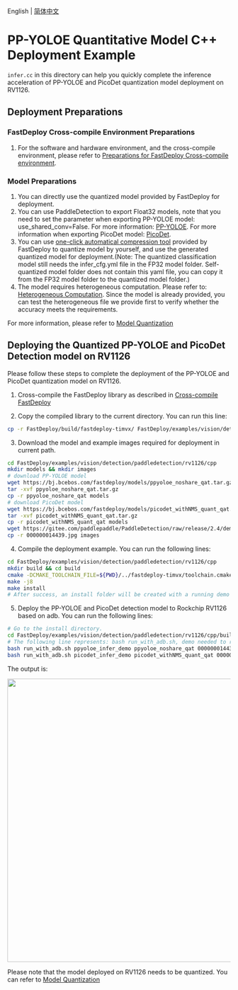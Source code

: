 English | [简体中文](README_CN.md)
# PP-YOLOE  Quantitative Model C++ Deployment Example

`infer.cc` in this directory can help you quickly complete the inference acceleration of PP-YOLOE and PicoDet quantization model deployment on RV1126.

## Deployment Preparations
### FastDeploy Cross-compile Environment Preparations
1. For the software and hardware environment, and the cross-compile environment, please refer to [Preparations for FastDeploy Cross-compile environment](../../../../../../docs/en/build_and_install/rv1126.md#Cross-compilation-environment-construction).

### Model Preparations
1. You can directly use the quantized model provided by FastDeploy for deployment.
2. You can use PaddleDetection to export Float32 models, note that you need to set the parameter when exporting PP-YOLOE model: use_shared_conv=False. For more information: [PP-YOLOE](https://github.com/PaddlePaddle/PaddleDetection/tree/release/2.4/configs/ppyoloe). For more information when exporting PicoDet model: [PicoDet](https://github.com/PaddlePaddle/PaddleDetection/tree/release/2.4/configs/picodet).
3. You can use [one-click automatical compression tool](../../../../../../tools/common_tools/auto_compression/) provided by FastDeploy to quantize model by yourself, and use the generated quantized model for deployment.(Note: The quantized classification model still needs the infer_cfg.yml file in the FP32 model folder. Self-quantized model folder does not contain this yaml file, you can copy it from the FP32 model folder to the quantized model folder.)
4. The model requires heterogeneous computation. Please refer to: [Heterogeneous Computation](./../../../../../../docs/en/faq/heterogeneous_computing_on_timvx_npu.md). Since the model is already provided, you can test the heterogeneous file we provide first to verify whether the accuracy meets the requirements.

For more information, please refer to [Model Quantization](../../quantize/README.md)

## Deploying the Quantized PP-YOLOE and PicoDet Detection model on RV1126
Please follow these steps to complete the deployment of the PP-YOLOE and PicoDet quantization model on RV1126.
1. Cross-compile the FastDeploy library as described in [Cross-compile FastDeploy](../../../../../../docs/en/build_and_install/rv1126.md#FastDeploy-cross-compilation-library-compilation-based-on-Paddle-Lite)

2. Copy the compiled library to the current directory. You can run this line:
```bash
cp -r FastDeploy/build/fastdeploy-timvx/ FastDeploy/examples/vision/detection/paddledetection/rv1126/cpp
```

3. Download the model and example images required for deployment in current path.
```bash
cd FastDeploy/examples/vision/detection/paddledetection/rv1126/cpp
mkdir models && mkdir images
# download PP-YOLOE model
wget https://bj.bcebos.com/fastdeploy/models/ppyoloe_noshare_qat.tar.gz
tar -xvf ppyoloe_noshare_qat.tar.gz
cp -r ppyoloe_noshare_qat models
# download PicoDet model
wget https://bj.bcebos.com/fastdeploy/models/picodet_withNMS_quant_qat.tar.gz
tar -xvf picodet_withNMS_quant_qat.tar.gz
cp -r picodet_withNMS_quant_qat models
wget https://gitee.com/paddlepaddle/PaddleDetection/raw/release/2.4/demo/000000014439.jpg
cp -r 000000014439.jpg images
```

4. Compile the deployment example. You can run the following lines:
```bash
cd FastDeploy/examples/vision/detection/paddledetection/rv1126/cpp
mkdir build && cd build
cmake -DCMAKE_TOOLCHAIN_FILE=${PWD}/../fastdeploy-timvx/toolchain.cmake -DFASTDEPLOY_INSTALL_DIR=${PWD}/../fastdeploy-timvx -DTARGET_ABI=armhf ..
make -j8
make install
# After success, an install folder will be created with a running demo and libraries required for deployment.
```

5. Deploy the PP-YOLOE and PicoDet detection model to Rockchip RV1126 based on adb. You can run the following lines:
```bash
# Go to the install directory.
cd FastDeploy/examples/vision/detection/paddledetection/rv1126/cpp/build/install/
# The following line represents: bash run_with_adb.sh, demo needed to run, model path, image path, DEVICE ID.
bash run_with_adb.sh ppyoloe_infer_demo ppyoloe_noshare_qat 000000014439.jpg $DEVICE_ID
bash run_with_adb.sh picodet_infer_demo picodet_withNMS_quant_qat 000000014439.jpg $DEVICE_ID
```

The output is:

<img width="640" src="https://user-images.githubusercontent.com/30516196/203708564-43c49485-9b48-4eb2-8fe7-0fa517979fff.png">

Please note that the model deployed on RV1126 needs to be quantized. You can refer to [Model Quantization](../../../../../../docs/en/quantize.md)
